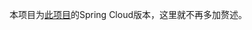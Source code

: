 本项目为<a href="https://github.com/yubing1126/YuDaBingCommunity.git" target="_blank">此项目</a>的Spring Cloud版本，这里就不再多加赘述。